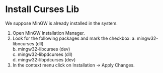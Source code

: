 # Install Curses Lib

We suppose MinGW is already installed in the system.

1. Open MinGW Installation Manager.
2. Look for the following packages and mark the checkbox:
   a. mingw32-libncurses (dll) \
   b. mingw32-libcurses (dev) \
   c. mingw32-libpdcurses (dll) \
   d. mingw32-libpdcurses (dev)
3. In the context menu click on Installation → Apply Changes.